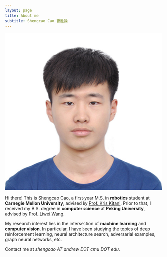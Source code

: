 ```yaml
---
layout: page
title: About me
subtitle: Shengcao Cao 曹胜操
---
```


![avatar](/img/Formal.jpg)

Hi there! This is Shengcao Cao, a first-year M.S. in **robotics** student at **Carnegie Mellon University**, advised by [Prof. Kris Kitani](http://www.cs.cmu.edu/~kkitani/). Prior to that, I received my B.S. degree in **computer science** at **Peking University**, advised by [Prof. Liwei Wang](http://www.cis.pku.edu.cn/faculty/vision/wangliwei/).

My research interest lies in the intersection of **machine learning** and **computer vision**. In particular, I have been studying the topics of deep reinforcement learning, neural architecture search, adversarial examples, graph neural networks, etc.

Contact me at *shengcao AT andrew DOT cmu DOT edu*.
